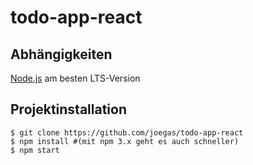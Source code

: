 # todo-app-react

## Abhängigkeiten
[Node.js](http://nodejs.org) am besten LTS-Version

## Projektinstallation
```
$ git clone https://github.com/joegas/todo-app-react
$ npm install #(mit npm 3.x geht es auch schneller)
$ npm start 
```
